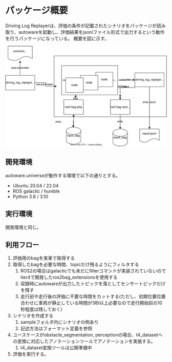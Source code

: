 # パッケージ概要

Driving Log Replayerは、評価の条件が記載されたシナリオをパッケージが読み取り、autowareを起動し、評価結果をjsonlファイル形式で出力するという動作を行うパッケージになっている。
概要を図に示す。

![overview](images/overview.drawio.svg)

## 開発環境

autoware.universeが動作する環境で以下の通りとする。

- Ubuntu 20.04 / 22.04
- ROS galactic / humble
- Python 3.8 / 3.10

## 実行環境

開発環境と同じ。

## 利用フロー

1. 評価用のbagを実車で取得する
2. 取得したbagを必要な時間、topicだけ残るようにフィルタする
    1. ROS2の場合はgalacticでも未だにfilterコマンドが実装されていないのでtier4で開発したros2bag_extensionsを使用する
    2. 収録時にautowareが出力したトピックを落としてセンサートピックだけを残す
    3. 走行前や走行後の評価に不要な時間をカットする(ただし、初期位置位置合わせに車両が静止している時間が3秒以上必要なので走行開始前の10秒程度は残しておく)
3. シナリオを作成する
    1. sampleフォルダ内にシナリオの例あり
    2. 記述方法はフォーマット定義を参照
4. ユースケースがobstacle_segmentation, perceptionの場合、t4_datasetへの変換に対応したアノテーションツールでアノテーションを実施する。
    1. t4_dataset変換ツールは公開準備中
5. 評価を実行する。
